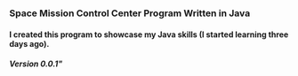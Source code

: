 ### Space Mission Control Center Program Written in Java
#### I created this program to showcase my Java skills (I started learning three days ago).
##### Version 0.0.1"
